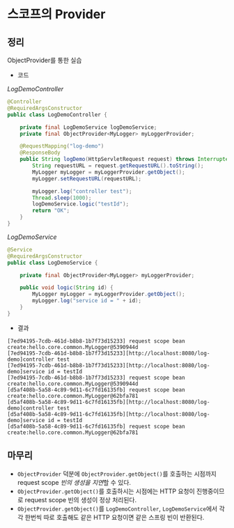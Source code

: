 # 스코프의 Provider

## 정리

ObjectProvider를 통한 실습

- 코드

*LogDemoController*

```Java
@Controller
@RequiredArgsConstructor
public class LogDemoController {

    private final LogDemoService logDemoService;
    private final ObjectProvider<MyLogger> myLoggerProvider;

    @RequestMapping("log-demo")
    @ResponseBody
    public String logDemo(HttpServletRequest request) throws InterruptedException {
        String requestURL = request.getRequestURL().toString();
        MyLogger myLogger = myLoggerProvider.getObject();
        myLogger.setRequestURL(requestURL);

        myLogger.log("controller test");
        Thread.sleep(1000);
        logDemoService.logic("testId");
        return "OK";
    }
}
```

*LogDemoService*

```Java
@Service
@RequiredArgsConstructor
public class LogDemoService {

    private final ObjectProvider<MyLogger> myLoggerProvider;

    public void logic(String id) {
        MyLogger myLogger = myLoggerProvider.getObject();
        myLogger.log("service id = " + id);
    }
}

```

- 결과
```
[7ed94195-7cdb-461d-b8b8-1b7f73d15233] request scope bean create:hello.core.common.MyLogger@5390944d
[7ed94195-7cdb-461d-b8b8-1b7f73d15233][http://localhost:8080/log-demo]controller test
[7ed94195-7cdb-461d-b8b8-1b7f73d15233][http://localhost:8080/log-demo]service id = testId
[7ed94195-7cdb-461d-b8b8-1b7f73d15233] request scope bean create:hello.core.common.MyLogger@5390944d
[d5af408b-5a58-4c89-9d11-6c7fd16135fb] request scope bean create:hello.core.common.MyLogger@62bfa781
[d5af408b-5a58-4c89-9d11-6c7fd16135fb][http://localhost:8080/log-demo]controller test
[d5af408b-5a58-4c89-9d11-6c7fd16135fb][http://localhost:8080/log-demo]service id = testId
[d5af408b-5a58-4c89-9d11-6c7fd16135fb] request scope bean create:hello.core.common.MyLogger@62bfa781
```

## 마무리

- `ObjectProvider` 덕분에 `ObjectProvider.getObject()`를 호출하는 시점까지 request scope *빈의 생성을 지연*할 수 있다.
- `ObjectProvider.getObject()`를 호출하시는 시점에는 HTTP 요청이 진행중이므로 request scope 빈의 생성이 정상 처리된다.
- `ObjectProvider.getObject()`를 `LogDemoController`, `LogDemoService`에서 각각 한번씩 따로 호출해도 같은 HTTP 요청이면 같은 스프링 빈이 반환된다.
